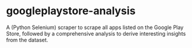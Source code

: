 # googleplaystore-analysis
A (Python Selenium) scraper to scrape all apps listed on the Google Play Store, followed by a comprehensive analysis to derive interesting insights from the dataset.
